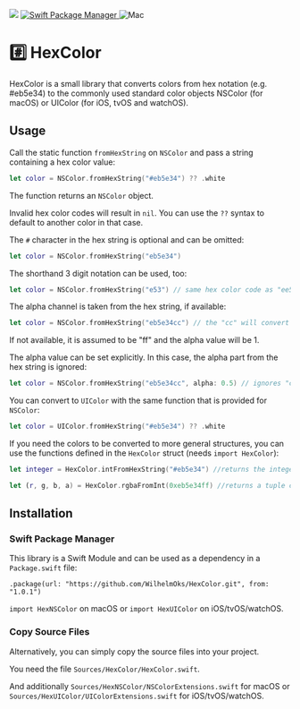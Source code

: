 <p>
    <img src="https://img.shields.io/badge/Swift-5-orange.svg" />
    <a href="https://swift.org/package-manager">
        <img src="https://img.shields.io/badge/spm-compatible-brightgreen.svg?style=flat" alt="Swift Package Manager" />
    </a>
    <img src="https://img.shields.io/badge/platforms-macOS iOS tvOS watchOS-brightgreen.svg?style=flat" alt="Mac" />
</p>

# #️⃣ HexColor

HexColor is a small library that converts colors from hex notation (e.g. #eb5e34) to the commonly used standard color objects NSColor (for macOS) or UIColor (for iOS, tvOS and watchOS).

## Usage

Call the static function `fromHexString` on `NSColor` and pass a string containing a hex color value:
```swift
let color = NSColor.fromHexString("#eb5e34") ?? .white
```
The function returns an `NSColor` object.

Invalid hex color codes will result in `nil`. You can use the `??` syntax to default to another color in that case.

The `#` character in the hex string is optional and can be omitted:
```swift
let color = NSColor.fromHexString("eb5e34")
```

The shorthand 3 digit notation can be used, too:
```swift
let color = NSColor.fromHexString("e53") // same hex color code as "ee5533"
```

The alpha channel is taken from the hex string, if available:
```swift
let color = NSColor.fromHexString("eb5e34cc") // the "cc" will convert to the alpha value 0.8
```
If not available, it is assumed to be "ff" and the alpha value will be 1.

The alpha value can be set explicitly. In this case, the alpha part from the hex string is ignored:
```swift
let color = NSColor.fromHexString("eb5e34cc", alpha: 0.5) // ignores "cc" and uses alpha value 0.5
```

You can convert to `UIColor` with the same function that is provided for `NSColor`:

```swift
let color = UIColor.fromHexString("#eb5e34") ?? .white
```

If you need the colors to be converted to more general structures, you can use the functions defined in the `HexColor` struct (needs `import HexColor`):

```swift
let integer = HexColor.intFromHexString("#eb5e34") //returns the integer value 0xeb5e34ff
```

```swift
let (r, g, b, a) = HexColor.rgbaFromInt(0xeb5e34ff) //returns a tuple containing the (red, green, blue, alpha) CGFloat color components 
```

## Installation

### Swift Package Manager

This library is a Swift Module and can be used as a dependency in a `Package.swift` file:

```
.package(url: "https://github.com/WilhelmOks/HexColor.git", from: "1.0.1")
```

`import HexNSColor` on macOS or `import HexUIColor` on iOS/tvOS/watchOS.

### Copy Source Files

Alternatively, you can simply copy the source files into your project.

You need the file `Sources/HexColor/HexColor.swift`.

And additionally `Sources/HexNSColor/NSColorExtensions.swift` for macOS or `Sources/HexUIColor/UIColorExtensions.swift` for iOS/tvOS/watchOS.
